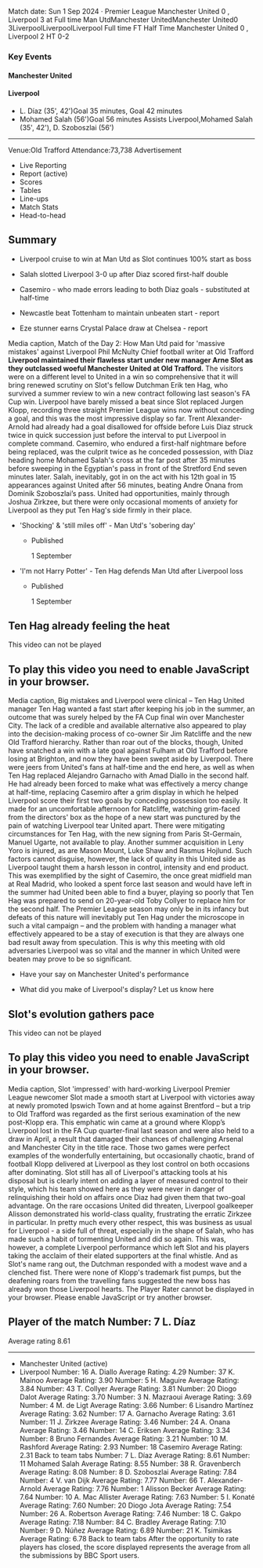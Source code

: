 Match date: Sun 1 Sep 2024
‧
Premier League
Manchester United 0 , Liverpool 3 at Full time
Man UtdManchester UnitedManchester United0
3LiverpoolLiverpoolLiverpool
Full time
FT
Half Time Manchester United 0 , Liverpool 2
HT 0-2
### Key Events
#### Manchester United
#### Liverpool
-   L. Díaz (35', 42')Goal 35 minutes, Goal 42 minutes
-   Mohamed Salah (56')Goal 56 minutes
Assists
Liverpool,Mohamed Salah (35', 42'), D. Szoboszlai (56')
___
Venue:Old Trafford
Attendance:73,738
Advertisement
-   Live Reporting
-   Report (active)
-   Scores
-   Tables
-   Line-ups
-   Match Stats
-   Head-to-head
## Summary
-   Liverpool cruise to win at Man Utd as Slot continues 100% start as boss
    
-   Salah slotted Liverpool 3-0 up after Diaz scored first-half double
    
-   Casemiro - who made errors leading to both Diaz goals - substituted at half-time
    
-   Newcastle beat Tottenham to maintain unbeaten start - report
    
-   Eze stunner earns Crystal Palace draw at Chelsea - report
    

Media caption,
Match of the Day 2: How Man Utd paid for 'massive mistakes' against Liverpool
Phil McNulty
Chief football writer at Old Trafford
**Liverpool maintained their flawless start under new manager Arne Slot as they outclassed woeful Manchester United at Old Trafford.**
The visitors were on a different level to United in a win so comprehensive that it will bring renewed scrutiny on Slot's fellow Dutchman Erik ten Hag, who survived a summer review to win a new contract following last season's FA Cup win.
Liverpool have barely missed a beat since Slot replaced Jurgen Klopp, recording three straight Premier League wins now without conceding a goal, and this was the most impressive display so far.
Trent Alexander-Arnold had already had a goal disallowed for offside before Luis Diaz struck twice in quick succession just before the interval to put Liverpool in complete command.
Casemiro, who endured a first-half nightmare before being replaced, was the culprit twice as he conceded possession, with Diaz heading home Mohamed Salah's cross at the far post after 35 minutes before sweeping in the Egyptian's pass in front of the Stretford End seven minutes later.
Salah, inevitably, got in on the act with his 12th goal in 15 appearances against United after 56 minutes, beating Andre Onana from Dominik Szoboszlai’s pass.
United had opportunities, mainly through Joshua Zirkzee, but there were only occasional moments of anxiety for Liverpool as they put Ten Hag's side firmly in their place.
-   'Shocking' & 'still miles off' - Man Utd's 'sobering day'
    
    -   Published
        
        1 September
        
    
-   'I'm not Harry Potter' - Ten Hag defends Man Utd after Liverpool loss
    
    -   Published
        
        1 September
        
    
## Ten Hag already feeling the heat
This video can not be played
## To play this video you need to enable JavaScript in your browser.
Media caption,
Big mistakes and Liverpool were clinical – Ten Hag
United manager Ten Hag wanted a fast start after keeping his job in the summer, an outcome that was surely helped by the FA Cup final win over Manchester City.
The lack of a credible and available alternative also appeared to play into the decision-making process of co-owner Sir Jim Ratcliffe and the new Old Trafford hierarchy.
Rather than roar out of the blocks, though, United have snatched a win with a late goal against Fulham at Old Trafford before losing at Brighton, and now they have been swept aside by Liverpool.
There were jeers from United's fans at half-time and the end here, as well as when Ten Hag replaced Alejandro Garnacho with Amad Diallo in the second half.
He had already been forced to make what was effectively a mercy change at half-time, replacing Casemiro after a grim display in which he helped Liverpool score their first two goals by conceding possession too easily.
It made for an uncomfortable afternoon for Ratcliffe, watching grim-faced from the directors' box as the hope of a new start was punctured by the pain of watching Liverpool tear United apart.
There were mitigating circumstances for Ten Hag, with the new signing from Paris St-Germain, Manuel Ugarte, not available to play. Another summer acquisition in Leny Yoro is injured, as are Mason Mount, Luke Shaw and Rasmus Hojlund.
Such factors cannot disguise, however, the lack of quality in this United side as Liverpool taught them a harsh lesson in control, intensity and end product.
This was exemplified by the sight of Casemiro, the once great midfield man at Real Madrid, who looked a spent force last season and would have left in the summer had United been able to find a buyer, playing so poorly that Ten Hag was prepared to send on 20-year-old Toby Collyer to replace him for the second half.
The Premier League season may only be in its infancy but defeats of this nature will inevitably put Ten Hag under the microscope in such a vital campaign – and the problem with handing a manager what effectively appeared to be a stay of execution is that they are always one bad result away from speculation.
This is why this meeting with old adversaries Liverpool was so vital and the manner in which United were beaten may prove to be so significant.
-   Have your say on Manchester United's performance
    
-   What did you make of Liverpool's display? Let us know here
    
## Slot's evolution gathers pace
This video can not be played
## To play this video you need to enable JavaScript in your browser.
Media caption,
Slot 'impressed' with hard-working Liverpool
Premier League newcomer Slot made a smooth start at Liverpool with victories away at newly promoted Ipswich Town and at home against Brentford – but a trip to Old Trafford was regarded as the first serious examination of the new post-Klopp era.
This emphatic win came at a ground where Klopp’s Liverpool lost in the FA Cup quarter-final last season and were also held to a draw in April, a result that damaged their chances of challenging Arsenal and Manchester City in the title race.
Those two games were perfect examples of the wonderfully entertaining, but occasionally chaotic, brand of football Klopp delivered at Liverpool as they lost control on both occasions after dominating.
Slot still has all of Liverpool's attacking tools at his disposal but is clearly intent on adding a layer of measured control to their style, which his team showed here as they were never in danger of relinquishing their hold on affairs once Diaz had given them that two-goal advantage.
On the rare occasions United did threaten, Liverpool goalkeeper Alisson demonstrated his world-class quality, frustrating the erratic Zirkzee in particular.
In pretty much every other respect, this was business as usual for Liverpool - a side full of threat, especially in the shape of Salah, who has made such a habit of tormenting United and did so again.
This was, however, a complete Liverpool performance which left Slot and his players taking the acclaim of their elated supporters at the final whistle.
And as Slot's name rang out, the Dutchman responded with a modest wave and a clenched fist. There were none of Klopp's trademark fist pumps, but the deafening roars from the travelling fans suggested the new boss has already won those Liverpool hearts.
The Player Rater cannot be displayed in your browser. Please enable JavaScript or try another browser.
## Player of the match Number: 7 L. Díaz
Average rating 8.61
___
-   Manchester United (active)
-   Liverpool
Number: 16 A. Diallo
Average Rating: 4.29
Number: 37 K. Mainoo
Average Rating: 3.90
Number: 5 H. Maguire
Average Rating: 3.84
Number: 43 T. Collyer
Average Rating: 3.81
Number: 20 Diogo Dalot
Average Rating: 3.70
Number: 3 N. Mazraoui
Average Rating: 3.69
Number: 4 M. de Ligt
Average Rating: 3.66
Number: 6 Lisandro Martínez
Average Rating: 3.62
Number: 17 A. Garnacho
Average Rating: 3.61
Number: 11 J. Zirkzee
Average Rating: 3.46
Number: 24 A. Onana
Average Rating: 3.46
Number: 14 C. Eriksen
Average Rating: 3.34
Number: 8 Bruno Fernandes
Average Rating: 3.21
Number: 10 M. Rashford
Average Rating: 2.93
Number: 18 Casemiro
Average Rating: 2.31
Back to team tabs
Number: 7 L. Díaz
Average Rating: 8.61
Number: 11 Mohamed Salah
Average Rating: 8.55
Number: 38 R. Gravenberch
Average Rating: 8.08
Number: 8 D. Szoboszlai
Average Rating: 7.84
Number: 4 V. van Dijk
Average Rating: 7.77
Number: 66 T. Alexander-Arnold
Average Rating: 7.76
Number: 1 Alisson Becker
Average Rating: 7.64
Number: 10 A. Mac Allister
Average Rating: 7.63
Number: 5 I. Konaté
Average Rating: 7.60
Number: 20 Diogo Jota
Average Rating: 7.54
Number: 26 A. Robertson
Average Rating: 7.46
Number: 18 C. Gakpo
Average Rating: 7.18
Number: 84 C. Bradley
Average Rating: 7.10
Number: 9 D. Núñez
Average Rating: 6.89
Number: 21 K. Tsimikas
Average Rating: 6.78
Back to team tabs
After the opportunity to rate players has closed, the score displayed represents the average from all the submissions by BBC Sport users.